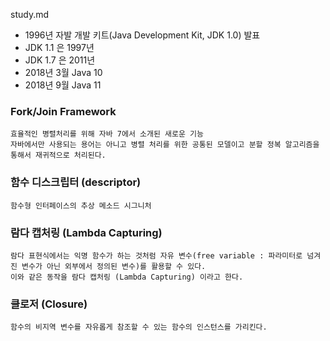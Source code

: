 study.md
- 1996년 자발 개발 키트(Java Development Kit, JDK 1.0) 발표
- JDK 1.1 은 1997년
- JDK 1.7 은 2011년
- 2018년 3월 Java 10
- 2018년 9월 Java 11

### Fork/Join Framework 
    효율적인 병렬처리를 위해 자바 7에서 소개된 새로운 기능
    자바에서만 사용되는 용어는 아니고 병렬 처리를 위한 공통된 모델이고 분할 정복 알고리즘을 통해서 재귀적으로 처리된다.

### 함수 디스크립터 (descriptor)
    함수형 인터페이스의 추상 메소드 시그니처
   
### 람다 캡처링 (Lambda Capturing)
    람다 표현식에서는 익명 함수가 하는 것처럼 자유 변수(free variable : 파라미터로 넘겨진 변수가 아닌 외부에서 정의된 변수)를 활용할 수 있다.
    이와 같은 동작을 람다 캡처링 (Lambda Capturing) 이라고 한다.

### 클로저 (Closure)
    함수의 비지역 변수를 자유롭게 참조할 수 있는 함수의 인스턴스를 가리킨다.
    

   